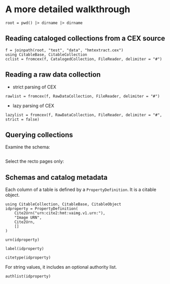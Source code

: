 # A more detailed walkthrough

```@setup walk
root = pwd() |> dirname |> dirname
```

## Reading cataloged collections from a CEX source
```@example walk
f = joinpath(root, "test", "data", "hmtextract.cex")
using CitableBase, CitableCollection
cclist = fromcex(f, CatalogedCollection, FileReader, delimiter = "#")
```

## Reading a raw data collection

- strict parsing of CEX

```@example walk
rawlist = fromcex(f, RawDataCollection, FileReader, delimiter = "#")
```

- lazy parsing of CEX

```@example walk
lazylist = fromcex(f, RawDataCollection, FileReader, delimiter = "#", strict = false)
``` 

## Querying collections

Examine the schema:
```@example walk

```
Select the recto pages only:


## Schemas and catalog metadata

Each column of a table is defined by a `PropertyDefinition`. It is a citable object.

```@example walk
using CitableCollection, CitableBase, CitableObject
idproperty = PropertyDefinition(
    Cite2Urn("urn:cite2:hmt:vaimg.v1.urn:"),
    "Image URN",
    Cite2Urn,
    []
)
```    
```@example walk
urn(idproperty) 
```
```@example walk
label(idproperty)
```
```@example walk
citetype(idproperty)
```
For string values, it includes an optional authority list. 
```@example walk
authlist(idproperty)
```